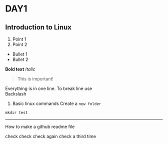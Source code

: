# DAY1
## Introduction to Linux

1. Point 1
2. Point 2

* Bullet 1
* Bullet 2

**Bold text**
*Italic*

>This is important!

Everything is in one line. To break line use \
Backslash

1. Basic linux commands
Create a `new folder`
```
mkdir test
```
------
How to make a github readme file

check check
check again
check a third time 